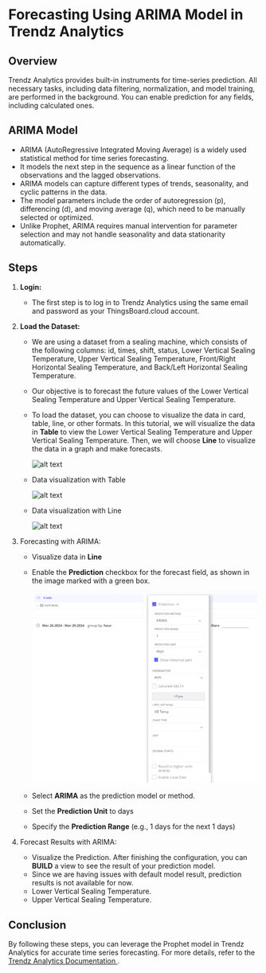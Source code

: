 # Forecasting Using ARIMA Model in Trendz Analytics

## **Overview** 

Trendz Analytics provides built-in instruments for time-series prediction. All necessary tasks, including data filtering, normalization, and model training, are performed in the background. You can enable prediction for any fields, including calculated ones.

## **ARIMA Model**
* ARIMA (AutoRegressive Integrated Moving Average) is a widely used statistical method for time series forecasting.
* It models the next step in the sequence as a linear function of the observations and the lagged observations.
* ARIMA models can capture different types of trends, seasonality, and cyclic patterns in the data.
* The model parameters include the order of autoregression (p), differencing (d), and moving average (q), which need to be manually selected or optimized.
* Unlike Prophet, ARIMA requires manual intervention for parameter selection and may not handle seasonality and data stationarity automatically.

## **Steps**

1. **Login:**

    * The first step is to log in to Trendz Analytics using the same email and password as your ThingsBoard.cloud account.

2. **Load the Dataset:**

    * We are using a dataset from a sealing machine, which consists of the following columns: id, times, shift, status, Lower Vertical Sealing Temperature, Upper Vertical Sealing Temperature, Front/Right Horizontal Sealing Temperature, and Back/Left Horizontal Sealing Temperature.

    * Our objective is to forecast the future values of the Lower Vertical Sealing Temperature and Upper Vertical Sealing Temperature.

    * To load the dataset, you can choose to visualize the data in card, table, line, or other formats. In this tutorial, we will visualize the data in **Table** to view the Lower Vertical Sealing Temperature and Upper Vertical Sealing Temperature. Then, we will choose **Line** to visualize the data in a graph and make forecasts.

        ![alt text](<../images/default model/format data visualization.png>)

    * Data visualization with Table

        ![alt text](<../images/default model/vertical bawah 26-29 march.png>)

    * Data visualization with Line

        ![alt text](<../images/default model/vertical bawah 26-29 march line.png>)

3. Forecasting with ARIMA:
    * Visualize data in **Line**

    * Enable the **Prediction** checkbox for the forecast field, as shown in the image marked with a green box.

        ![ARIMA Default Configuration](<../img/ARIMA_Default Configuration.png>)

    * Select **ARIMA** as the prediction model or method.

    * Set the **Prediction Unit** to days

    * Specify the **Prediction Range** (e.g., 1 days for the next 1 days)

4. Forecast Results with ARIMA:

    * Visualize the Prediction. After finishing the configuration, you can **BUILD** a view to see the result of your prediction model.
    * Since we are having issues with default model result, prediction results is not available for now.
    * Lower Vertical Sealing Temperature.
    * Upper Vertical Sealing Temperature.

## Conclusion
By following these steps, you can leverage the Prophet model in Trendz Analytics for accurate time series forecasting. For more details, refer to the [Trendz Analytics Documentation ](https://thingsboard.io/docs/trendz/). 
